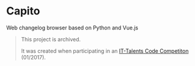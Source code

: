 # Capito
Web changelog browser based on Python and Vue.js

> This project is archived.
>
> It was created when participating in an [IT-Talents Code Competiton](https://www.it-talents.de/foerderung/code-competition) (01/2017).
